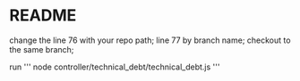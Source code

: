 # README #

change the line 76 with your repo path;
line 77 by branch name;
checkout to the same branch;

run 
''' node controller/technical_debt/technical_debt.js ''' 